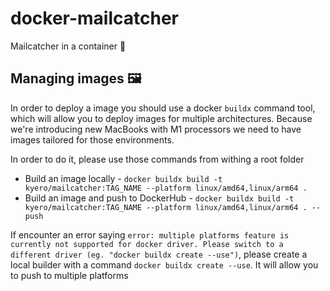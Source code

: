 # docker-mailcatcher
Mailcatcher in a container :whale:


## Managing images 🖼

In order to deploy a image you should use a docker `buildx` command tool, which will allow you to deploy images
for multiple architectures. Because we're introducing new MacBooks with M1 processors we need to have images tailored
for those environments.

In order to do it, please use those commands from withing a root folder

- Build an image locally - `docker buildx build -t kyero/mailcatcher:TAG_NAME --platform linux/amd64,linux/arm64 .`
- Build an image and push to DockerHub - `docker buildx build -t kyero/mailcatcher:TAG_NAME --platform linux/amd64,linux/arm64 . --push`

If encounter an error saying `error: multiple platforms feature is currently not supported for docker driver. Please switch to a different driver (eg. "docker buildx create --use")`, please create a local builder
with a command `docker buildx create --use`. It will allow you to push to multiple platforms
